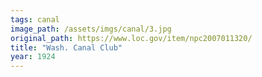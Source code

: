 ```yaml
---
tags: canal
image_path: /assets/imgs/canal/3.jpg
original_path: https://www.loc.gov/item/npc2007011320/
title: "Wash. Canal Club"
year: 1924
---
```



